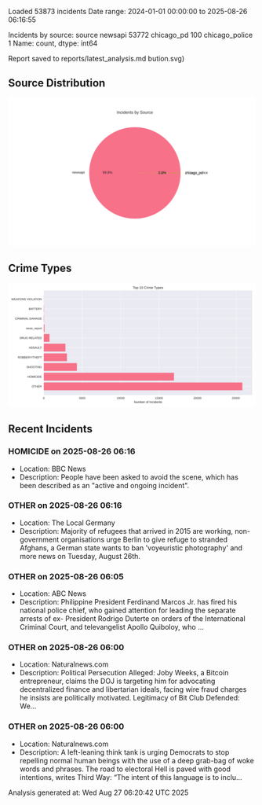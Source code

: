
Loaded 53873 incidents
Date range: 2024-01-01 00:00:00 to 2025-08-26 06:16:55

Incidents by source:
source
newsapi           53772
chicago_pd          100
chicago_police        1
Name: count, dtype: int64

Report saved to reports/latest_analysis.md
bution.svg)

## Source Distribution
![Source Distribution](images/source_distribution.svg)

## Crime Types
![Crime Types](images/crime_types.svg)

## Recent Incidents

### HOMICIDE on 2025-08-26 06:16
- Location: BBC News
- Description: People have been asked to avoid the scene, which has been described as an "active and ongoing incident".


### OTHER on 2025-08-26 06:16
- Location: The Local Germany
- Description: Majority of refugees that arrived in 2015 are working, non-government organisations urge Berlin to give refuge to stranded Afghans, a German state wants to ban 'voyeuristic photography' and more news on Tuesday, August 26th.


### OTHER on 2025-08-26 06:05
- Location: ABC News
- Description: Philippine President Ferdinand Marcos Jr. has fired his national police chief, who gained attention for leading the separate arrests of ex- President Rodrigo Duterte on orders of the International Criminal Court, and televangelist Apollo Quiboloy, who ...


### OTHER on 2025-08-26 06:00
- Location: Naturalnews.com
- Description: Political Persecution Alleged: Joby Weeks, a Bitcoin entrepreneur, claims the DOJ is targeting him for advocating decentralized finance and libertarian ideals, facing wire fraud charges he insists are politically motivated. Legitimacy of Bit Club Defended: We…


### OTHER on 2025-08-26 06:00
- Location: Naturalnews.com
- Description: A left-leaning think tank is urging Democrats to stop repelling normal human beings with the use of a deep grab-bag of woke words and phrases. The road to electoral Hell is paved with good intentions, writes Third Way: “The intent of this language is to inclu…

Analysis generated at: Wed Aug 27 06:20:42 UTC 2025
